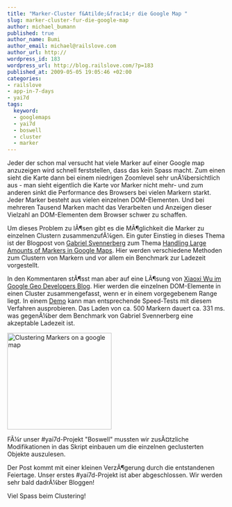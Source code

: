 ```yaml
--- 
title: "Marker-Cluster f&Atilde;&frac14;r die Google Map "
slug: marker-cluster-fur-die-google-map
author: michael_bumann
published: true
author_name: Bumi
author_email: michael@railslove.com
author_url: http://
wordpress_id: 183
wordpress_url: http://blog.railslove.com/?p=183
published_at: 2009-05-05 19:05:46 +02:00
categories: 
- railslove
- app-in-7-days
- yai7d
tags: 
  keyword: 
  - googlemaps
  - yai7d
  - boswell
  - cluster
  - marker
---
```

Jeder der schon mal versucht hat viele Marker auf einer Google map anzuzeigen wird schnell ferststellen, dass das kein Spass macht. Zum einen sieht die Karte dann bei einem niedrigen Zoomlevel sehr un&Atilde;&frac14;bersichtlich aus - man sieht eigentlich die Karte vor Marker nicht mehr- und zum anderen sinkt die Performance des Browsers bei vielen Markern starkt.
Jeder Marker besteht aus vielen einzelnen DOM-Elementen. Und bei mehreren Tausend Marken macht das Verarbeiten und Anzeigen dieser Vielzahl an DOM-Elementen dem Browser schwer zu schaffen. 

Um dieses Problem zu l&Atilde;&para;sen gibt es die M&Atilde;&para;glichkeit die Marker zu einzelnen Clustern zusammenzuf&Atilde;&frac14;gen. Ein guter Einstieg in dieses Thema ist der Blogpost von <a href="http://www.svennerberg.com">Gabriel Svennerberg</a> zum Thema <a href="http://www.svennerberg.com/2009/01/handling-large-amounts-of-markers-in-google-maps/ ">Handling Large Amounts of Markers in Google Maps</a>. Hier werden verschiedene Methoden zum Clustern von Markern und vor allem ein Benchmark zur Ladezeit vorgestellt.

In den Kommentaren st&Atilde;&para;sst man aber auf eine L&Atilde;&para;sung von <a href="http://googlegeodevelopers.blogspot.com/2009/04/markerclusterer-solution-to-too-many.html">Xiaoxi Wu im Google Geo Developers Blog</a>. Hier werden die einzelnen DOM-Elemente in einen Cluster zusammengefasst, wenn er in einem vorgegebenem Range liegt. In einem <a href="http://gmaps-utility-library.googlecode.com/svn/trunk/markerclusterer/1.0/examples/speed_test_example.html">Demo</a> kann man entsprechende Speed-Tests mit diesem Verfahren ausprobieren. Das Laden von ca. 500 Markern dauert ca. 331 ms. was gegen&Atilde;&frac14;ber dem Benchmark von Gabriel Svennerberg eine akzeptable Ladezeit ist.

<a href="http://www.ipernity.com/doc/koos/4775979"><img src="http://u1.ipernity.com/11/59/79/4775979.6aed4963.240.jpg" width="240" height="222" alt="Clustering Markers on a google map" border="0"/></a>

F&Atilde;&frac14;r unser #yai7d-Projekt "Boswell" mussten wir zus&Atilde;&curren;tzliche Modifikationen in das Skript einbauen um die einzelnen geclusterten Objekte auszulesen.

Der Post kommt mit einer kleinen Verz&Atilde;&para;gerung durch die entstandenen Feiertage. Unser erstes #yai7d-Projekt ist aber abgeschlossen. Wir werden sehr bald dadr&Atilde;&frac14;ber Bloggen!

Viel Spass beim Clustering!
